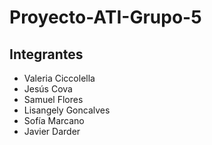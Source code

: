 # Proyecto-ATI-Grupo-5
## Integrantes
* Valeria Ciccolella
* Jesús Cova
* Samuel Flores
* Lisangely Goncalves
* Sofía Marcano
* Javier Darder
